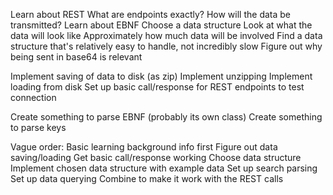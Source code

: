 Learn about REST
	What are endpoints exactly?
	How will the data be transmitted?
Learn about EBNF
Choose a data structure
	Look at what the data will look like
	Approximately how much data will be involved
	Find a data structure that's relatively easy to handle, not incredibly slow
Figure out why being sent in base64 is relevant

Implement saving of data to disk (as zip)
Implement unzipping
Implement loading from disk
Set up basic call/response for REST endpoints to test connection

Create something to parse EBNF (probably its own class)
Create something to parse keys

Vague order:
Basic learning background info first
Figure out data saving/loading
Get basic call/response working
Choose data structure
Implement chosen data structure with example data
Set up search parsing
Set up data querying
Combine to make it work with the REST calls
